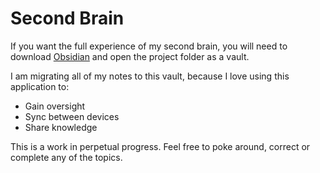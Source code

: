 # Second Brain
If you want the full experience of my second brain, you will need to download [Obsidian](https://obsidian.md/) and open the project folder as a vault.

I am migrating all of my notes to this vault, because I love using this application to:
- Gain oversight
- Sync between devices
- Share knowledge

This is a work in perpetual progress. Feel free to poke around, correct or complete any of the topics.